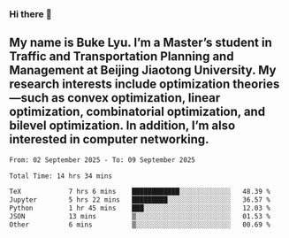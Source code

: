 ### Hi there 👋
## My name is Buke Lyu. I’m a Master’s student in Traffic and Transportation Planning and Management at Beijing Jiaotong University. My research interests include optimization theories—such as convex optimization, linear optimization, combinatorial optimization, and bilevel optimization. In addition, I’m also interested in computer networking.
<!--START_SECTION:waka-->

```txt
From: 02 September 2025 - To: 09 September 2025

Total Time: 14 hrs 34 mins

TeX            7 hrs 6 mins    ████████████░░░░░░░░░░░░░   48.39 %
Jupyter        5 hrs 22 mins   █████████░░░░░░░░░░░░░░░░   36.57 %
Python         1 hr 45 mins    ███░░░░░░░░░░░░░░░░░░░░░░   12.03 %
JSON           13 mins         ▒░░░░░░░░░░░░░░░░░░░░░░░░   01.53 %
Other          6 mins          ▒░░░░░░░░░░░░░░░░░░░░░░░░   00.69 %
```

<!--END_SECTION:waka-->
<!--
**Bookervsky/Bookervsky** is a ✨ _special_ ✨ repository because its `README.md` (this file) appears on your GitHub profile.

Here are some ideas to get you started:

- 🔭 I’m currently working on ...
- 🌱 I’m currently learning ...
- 👯 I’m looking to collaborate on ...
- 🤔 I’m looking for help with ...
- 💬 Ask me about ...
- 📫 How to reach me: ...
- 😄 Pronouns: ...
- ⚡ Fun fact: ...
-->

